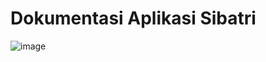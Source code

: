 # Dokumentasi Aplikasi Sibatri

![image](https://user-images.githubusercontent.com/74525957/194689344-70e5be69-e570-4069-964f-453bc61b5bf4.png)

